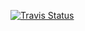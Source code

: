 [![Travis Status][travis-img]][travis-url]

[travis-img]: https://travis-ci.com/tkf/julia-sysimage-recipes.svg?branch=base/master
[travis-url]: https://travis-ci.com/tkf/julia-sysimage-recipes
